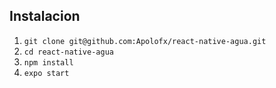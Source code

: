 ## Instalacion
1. `git clone git@github.com:Apolofx/react-native-agua.git`
2. `cd react-native-agua`
3. `npm install`
4. `expo start`

